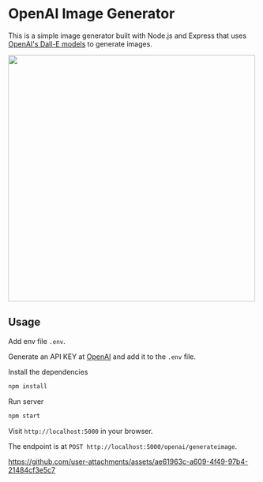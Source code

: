 # OpenAI Image Generator

This is a simple image generator built with Node.js and Express that uses [OpenAI's Dall-E models](https://beta.openai.com/docs/guides/images) to generate images.


<img src="https://github.com/user-attachments/assets/0f306784-d613-41ec-9a59-9af51f1dc429" width="500">

## Usage

Add env file `.env`.

Generate an API KEY at [OpenAI](https://beta.openai.com/) and add it to the `.env` file.

Install the dependencies


```bash
npm install
```

Run server

```bash
npm start
```

Visit `http://localhost:5000` in your browser.

The endpoint is at `POST http://localhost:5000/openai/generateimage`.



https://github.com/user-attachments/assets/ae61963c-a609-4f49-97b4-21484cf3e5c7



